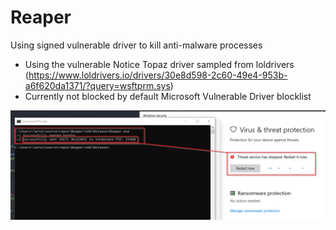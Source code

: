 # Reaper
Using signed vulnerable driver to kill anti-malware processes

* Using the vulnerable Notice Topaz driver sampled from loldrivers (https://www.loldrivers.io/drivers/30e8d598-2c60-49e4-953b-a6f620da1371/?query=wsftprm.sys)
* Currently not blocked by default Microsoft Vulnerable Driver blocklist

![image](https://github.com/v0nzy/Reaper/blob/main/image.png)
